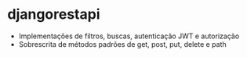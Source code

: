 # djangorestapi
- Implementações de filtros, buscas, autenticação JWT e autorização
- Sobrescrita de métodos padrões de get, post, put, delete e path

